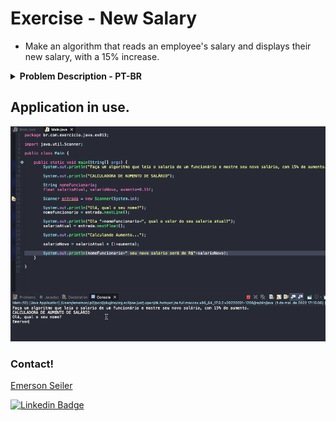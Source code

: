 # Exercise - New Salary
- Make an algorithm that reads an employee's salary and displays their new salary, with a 15% increase.

<details >
  <summary><b>Problem Description - PT-BR</b></summary>

- Faça um algoritmo que leia o salario de um funcionário e mostre seu novo salário, com 15% de aumento.

</details>

## Application in use.

![Gif Exercicio](./img/exercicio.gif)

### Contact!

[Emerson Seiler](https://www.linkedin.com/in/seileremerson/)

[![Linkedin Badge](https://img.shields.io/badge/-seileremerson-blue?style=flat-square&logo=Linkedin&logoColor=white&link=https://www.linkedin.com/in/diogoalvesti/)](https://www.linkedin.com/in/seileremerson/)
